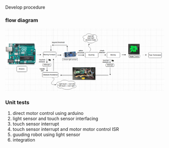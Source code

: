 Develop procedure

### flow diagram
![ROS Flow](./flow_diagram.png)

### Unit tests
1. direct motor control using arduino
2. light sensor and touch sensor interfacing
3. touch sensor interrupt
4. touch sensor interrupt and motor motor control ISR
5. guuding robot using light sensor
6. integration
